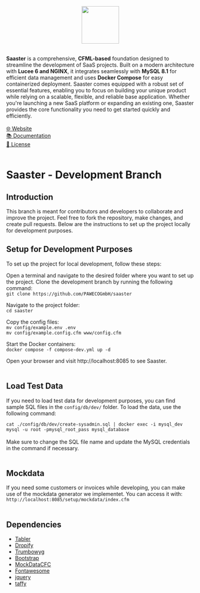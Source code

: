 
<div align="center">
	<img src="https://www.saaster.io/images/saaster-logo.png" height="100"/>
</div>
<br>

<b>Saaster</b> is a comprehensive, <b>CFML-based</b> foundation designed to streamline the development of SaaS projects. Built on a modern architecture with <b>Lucee 6 and NGINX</b>, it integrates seamlessly with <b>MySQL 8.1</b> for efficient data management and uses <b>Docker Compose</b> for easy containerized deployment. Saaster comes equipped with a robust set of essential features, enabling you to focus on building your unique product while relying on a scalable, flexible, and reliable base application. Whether you're launching a new SaaS platform or expanding an existing one, Saaster provides the core functionality you need to get started quickly and efficiently.
<br><br>
<a target="_blank" href="https://www.saaster.io">🌐 Website</a><br>
<a target="_blank" href="https://docs.saaster.io">📚 Documentation</a><br>
<a target="_blank" href="https://github.com/PAWECOGmbH/saaster/blob/main/LICENSE">📃 License</a><br><br>

# Saaster - Development Branch
## Introduction
This branch is meant for contributors and developers to collaborate and improve the project. Feel free to fork the repository, make changes, and create pull requests. Below are the instructions to set up the project locally for development purposes.

## Setup for Development Purposes
To set up the project for local development, follow these steps:

Open a terminal and navigate to the desired folder where you want to set up the project.
Clone the development branch by running the following command:<br>
```git clone https://github.com/PAWECOGmbH/saaster```<br>

Navigate to the project folder:<br>
```cd saaster```<br>

Copy the config files:<br>
```mv config/example.env .env```<br>
```mv config/example.config.cfm www/config.cfm```<br>

Start the Docker containers:<br>
```docker compose -f compose-dev.yml up -d```<br>

Open your browser and visit http://localhost:8085 to see Saaster.<br><br>

## Load Test Data
If you need to load test data for development purposes, you can find sample SQL files in the `config/db/dev/` folder.
To load the data, use the following command:<br>

```cat ./config/db/dev/create-sysadmin.sql | docker exec -i mysql_dev mysql -u root -pmysql_root_pass mysql_database```<br><br>
Make sure to change the SQL file name and update the MySQL credentials in the command if necessary.<br><br>

## Mockdata
If you need some customers or invoices while developing, you can make use of the mockdata generator we implementet.
You can access it with: `http://localhost:8085/setup/mockdata/index.cfm`<br><br>


## Dependencies

- [Tabler](https://github.com/tabler/tabler/blob/main/LICENSE)
- [Dropify](https://github.com/JeremyFagis/dropify/blob/master/LICENCE.md)
- [Trumbowyg](https://github.com/Alex-D/Trumbowyg/blob/develop/LICENSE)
- [Bootstrap](https://github.com/twbs/bootstrap/blob/main/LICENSE)
- [MockDataCFC](https://github.com/Ortus-Solutions/MockDataCFC/blob/development/LICENSE)
- [Fontawesome](https://fontawesome.com/v4/license/)
- [jquery](https://github.com/jquery/jquery)
- [taffy](https://github.com/atuttle/Taffy)
